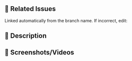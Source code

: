 ## 🔗 Related Issues

Linked automatically from the branch name. If incorrect, edit:

<!-- Examples: -->
<!-- Closes #123 -->
<!-- Fixes #456 -->
<!-- Resolves #789 -->

## 📝 Description

<!-- Describe your changes in detail -->

## 📸 Screenshots/Videos

<!-- Add screenshots or videos if applicable -->

